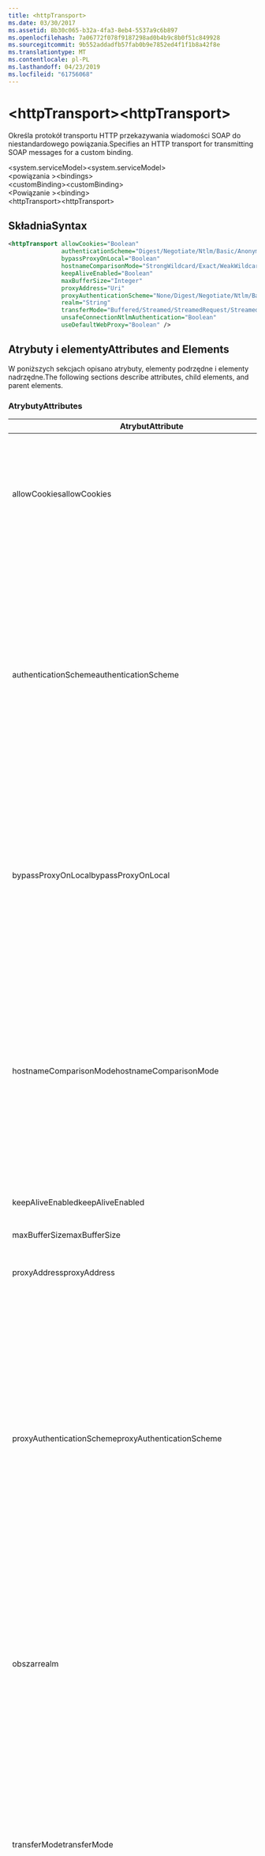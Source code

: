 ```yaml
---
title: <httpTransport>
ms.date: 03/30/2017
ms.assetid: 8b30c065-b32a-4fa3-8eb4-5537a9c6b897
ms.openlocfilehash: 7a06772f078f9187298ad0b4b9c8b0f51c849928
ms.sourcegitcommit: 9b552addadfb57fab0b9e7852ed4f1f1b8a42f8e
ms.translationtype: MT
ms.contentlocale: pl-PL
ms.lasthandoff: 04/23/2019
ms.locfileid: "61756068"
---
```

# <a name="httptransport"></a><span data-ttu-id="b293e-101">\<httpTransport></span><span class="sxs-lookup"><span data-stu-id="b293e-101">\<httpTransport></span></span>
<span data-ttu-id="b293e-102">Określa protokół transportu HTTP przekazywania wiadomości SOAP do niestandardowego powiązania.</span><span class="sxs-lookup"><span data-stu-id="b293e-102">Specifies an HTTP transport for transmitting SOAP messages for a custom binding.</span></span>  
  
 <span data-ttu-id="b293e-103">\<system.serviceModel></span><span class="sxs-lookup"><span data-stu-id="b293e-103">\<system.serviceModel></span></span>  
<span data-ttu-id="b293e-104">\<powiązania ></span><span class="sxs-lookup"><span data-stu-id="b293e-104">\<bindings></span></span>  
<span data-ttu-id="b293e-105">\<customBinding></span><span class="sxs-lookup"><span data-stu-id="b293e-105">\<customBinding></span></span>  
<span data-ttu-id="b293e-106">\<Powiązanie ></span><span class="sxs-lookup"><span data-stu-id="b293e-106">\<binding></span></span>  
<span data-ttu-id="b293e-107">\<httpTransport></span><span class="sxs-lookup"><span data-stu-id="b293e-107">\<httpTransport></span></span>  
  
## <a name="syntax"></a><span data-ttu-id="b293e-108">Składnia</span><span class="sxs-lookup"><span data-stu-id="b293e-108">Syntax</span></span>  
  
```xml  
<httpTransport allowCookies="Boolean"
               authenticationScheme="Digest/Negotiate/Ntlm/Basic/Anonymous"
               bypassProxyOnLocal="Boolean"
               hostnameComparisonMode="StrongWildcard/Exact/WeakWildcard"
               keepAliveEnabled="Boolean"
               maxBufferSize="Integer"
               proxyAddress="Uri"
               proxyAuthenticationScheme="None/Digest/Negotiate/Ntlm/Basic/Anonymous"
               realm="String"
               transferMode="Buffered/Streamed/StreamedRequest/StreamedResponse"
               unsafeConnectionNtlmAuthentication="Boolean"
               useDefaultWebProxy="Boolean" />
```  
  
## <a name="attributes-and-elements"></a><span data-ttu-id="b293e-109">Atrybuty i elementy</span><span class="sxs-lookup"><span data-stu-id="b293e-109">Attributes and Elements</span></span>  
 <span data-ttu-id="b293e-110">W poniższych sekcjach opisano atrybuty, elementy podrzędne i elementy nadrzędne.</span><span class="sxs-lookup"><span data-stu-id="b293e-110">The following sections describe attributes, child elements, and parent elements.</span></span>  
  
### <a name="attributes"></a><span data-ttu-id="b293e-111">Atrybuty</span><span class="sxs-lookup"><span data-stu-id="b293e-111">Attributes</span></span>  
  
|<span data-ttu-id="b293e-112">Atrybut</span><span class="sxs-lookup"><span data-stu-id="b293e-112">Attribute</span></span>|<span data-ttu-id="b293e-113">Opis</span><span class="sxs-lookup"><span data-stu-id="b293e-113">Description</span></span>|  
|---------------|-----------------|  
|<span data-ttu-id="b293e-114">allowCookies</span><span class="sxs-lookup"><span data-stu-id="b293e-114">allowCookies</span></span>|<span data-ttu-id="b293e-115">Wartość logiczna określająca, czy klient akceptuje pliki cookie i propaguje je do przyszłych żądań.</span><span class="sxs-lookup"><span data-stu-id="b293e-115">A Boolean value that specifies whether the client accepts cookies and propagates them on future requests.</span></span> <span data-ttu-id="b293e-116">Wartość domyślna to `false`.</span><span class="sxs-lookup"><span data-stu-id="b293e-116">The default is `false`.</span></span><br /><br /> <span data-ttu-id="b293e-117">Podczas interakcji z usługami sieci Web ASMX, które używają plików cookie, można użyć tego atrybutu.</span><span class="sxs-lookup"><span data-stu-id="b293e-117">You can use this attribute when you interact with ASMX Web services that use cookies.</span></span> <span data-ttu-id="b293e-118">W ten sposób można się upewnić, że pliki cookie, zwrócona z serwera są automatycznie kopiowane do wszystkich przyszłych żądań za daną usługę.</span><span class="sxs-lookup"><span data-stu-id="b293e-118">In this way, you can be sure that the cookies returned from the server are automatically copied to all future client requests for that service.</span></span>|  
|<span data-ttu-id="b293e-119">authenticationScheme</span><span class="sxs-lookup"><span data-stu-id="b293e-119">authenticationScheme</span></span>|<span data-ttu-id="b293e-120">Określa protokół używany do uwierzytelniania żądań klienta przetwarzanych przez odbiornik HTTP.</span><span class="sxs-lookup"><span data-stu-id="b293e-120">Specifies the protocol used to authenticate client requests being processed by an HTTP listener.</span></span> <span data-ttu-id="b293e-121">Prawidłowe wartości są następujące:</span><span class="sxs-lookup"><span data-stu-id="b293e-121">Valid values include the following:</span></span><br /><br /> <span data-ttu-id="b293e-122">-Podsumowanie: Określa uwierzytelnianie szyfrowane.</span><span class="sxs-lookup"><span data-stu-id="b293e-122">-   Digest: Specifies digest authentication.</span></span><br /><span data-ttu-id="b293e-123">-Negocjowania: Negocjuje z klientem, aby określić schemat uwierzytelniania.</span><span class="sxs-lookup"><span data-stu-id="b293e-123">-   Negotiate: Negotiates with the client to determine the authentication scheme.</span></span> <span data-ttu-id="b293e-124">Jeśli zarówno klient, jak i serwer obsługują protokół Kerberos, jest używany; w przeciwnym razie uwierzytelnianie NTLM jest używany.</span><span class="sxs-lookup"><span data-stu-id="b293e-124">If both client and server support Kerberos, it is used; otherwise, NTLM is used.</span></span><br /><span data-ttu-id="b293e-125">-Ntlm: Określa uwierzytelniania NTLM.</span><span class="sxs-lookup"><span data-stu-id="b293e-125">-   Ntlm: Specifies NTLM authentication.</span></span><br /><span data-ttu-id="b293e-126">-Podstawowa: Określa uwierzytelnianie podstawowe.</span><span class="sxs-lookup"><span data-stu-id="b293e-126">-   Basic: Specifies basic authentication.</span></span><br /><span data-ttu-id="b293e-127">-Anonimowe: Określa uwierzytelnianie anonimowe.</span><span class="sxs-lookup"><span data-stu-id="b293e-127">-   Anonymous: Specifies anonymous authentication.</span></span><br /><br /> <span data-ttu-id="b293e-128">Wartość domyślna to anonimowe.</span><span class="sxs-lookup"><span data-stu-id="b293e-128">The default is Anonymous.</span></span> <span data-ttu-id="b293e-129">Ten atrybut jest typu <xref:System.Net.AuthenticationSchemes>.</span><span class="sxs-lookup"><span data-stu-id="b293e-129">This attribute is of type <xref:System.Net.AuthenticationSchemes>.</span></span> <span data-ttu-id="b293e-130">Ten atrybut można ustawić tylko raz.</span><span class="sxs-lookup"><span data-stu-id="b293e-130">This attribute can only be set once.</span></span>|  
|<span data-ttu-id="b293e-131">bypassProxyOnLocal</span><span class="sxs-lookup"><span data-stu-id="b293e-131">bypassProxyOnLocal</span></span>|<span data-ttu-id="b293e-132">Wartość logiczna, która wskazuje, czy pominąć serwer proxy dla adresów lokalnych.</span><span class="sxs-lookup"><span data-stu-id="b293e-132">A Boolean value that indicates whether to bypass the proxy server for local addresses.</span></span> <span data-ttu-id="b293e-133">Wartość domyślna to `false`.</span><span class="sxs-lookup"><span data-stu-id="b293e-133">The default is `false`.</span></span><br /><br /> <span data-ttu-id="b293e-134">Lokalny adres jest taki, który znajduje się w lokalnej sieci LAN albo sieci intranet.</span><span class="sxs-lookup"><span data-stu-id="b293e-134">A local address is one that is on the local LAN or intranet.</span></span><br /><br /> <span data-ttu-id="b293e-135">Windows Communication Foundation (WCF) zawsze ignoruje serwera proxy, jeśli adres usługi zaczyna się od `http://localhost`.</span><span class="sxs-lookup"><span data-stu-id="b293e-135">Windows Communication Foundation (WCF) always ignores the proxy if the service address begins with `http://localhost`.</span></span><br /><br /> <span data-ttu-id="b293e-136">Należy używać nazwy hosta zamiast nazwy localhost, gdy klienci mają go za pośrednictwem serwera proxy w przypadku usług na tym samym komputerze.</span><span class="sxs-lookup"><span data-stu-id="b293e-136">You should use the host name rather than localhost if you want clients to go through a proxy when talking to services on the same machine.</span></span>|  
|<span data-ttu-id="b293e-137">hostnameComparisonMode</span><span class="sxs-lookup"><span data-stu-id="b293e-137">hostnameComparisonMode</span></span>|<span data-ttu-id="b293e-138">Określa tryb porównywania nazwy hosta HTTP używany do analizowania identyfikatorów URI.</span><span class="sxs-lookup"><span data-stu-id="b293e-138">Specifies the HTTP hostname comparison mode used to parse URIs.</span></span> <span data-ttu-id="b293e-139">Prawidłowe wartości to,</span><span class="sxs-lookup"><span data-stu-id="b293e-139">Valid values are,</span></span><br /><br /> <span data-ttu-id="b293e-140">-StrongWildcard: ("+") jest zgodna wszystkich możliwych nazw hostów w kontekście określony schemat, port i względną identyfikatora URI.</span><span class="sxs-lookup"><span data-stu-id="b293e-140">-   StrongWildcard: ("+") matches all possible hostnames in the context of the specified scheme, port and relative URI.</span></span><br /><span data-ttu-id="b293e-141">— Dokładnie: bez symboli wieloznacznych</span><span class="sxs-lookup"><span data-stu-id="b293e-141">-   Exact: no wildcards</span></span><br /><span data-ttu-id="b293e-142">-WeakWildcard: ("\*") jest zgodna wszystkich możliwych nazwą hosta w kontekście określony schemat, port i względną UIR, które nie zostały jawnie dopasowany lub za pośrednictwem mechanizmu silny symbol wieloznaczny.</span><span class="sxs-lookup"><span data-stu-id="b293e-142">-   WeakWildcard: ("\*") matches all possible hostname in the context of the specified scheme, port and relative UIR that have not been matched explicitly or through the strong wildcard mechanism.</span></span><br /><br /> <span data-ttu-id="b293e-143">Ten atrybut jest typu <xref:System.ServiceModel.HostNameComparisonMode>.</span><span class="sxs-lookup"><span data-stu-id="b293e-143">This attribute is of type <xref:System.ServiceModel.HostNameComparisonMode>.</span></span> <span data-ttu-id="b293e-144">Wartość domyślna to <xref:System.ServiceModel.HostNameComparisonMode.StrongWildcard>.</span><span class="sxs-lookup"><span data-stu-id="b293e-144">The default is <xref:System.ServiceModel.HostNameComparisonMode.StrongWildcard>.</span></span>|  
|<span data-ttu-id="b293e-145">keepAliveEnabled</span><span class="sxs-lookup"><span data-stu-id="b293e-145">keepAliveEnabled</span></span>|<span data-ttu-id="b293e-146">Wartość logiczna określająca, czy ustanowić trwałe połączenie z zasobem internetowym.</span><span class="sxs-lookup"><span data-stu-id="b293e-146">A Boolean value that specifies whether to make a persistent connection to the internet resource.</span></span>|  
|<span data-ttu-id="b293e-147">maxBufferSize</span><span class="sxs-lookup"><span data-stu-id="b293e-147">maxBufferSize</span></span>|<span data-ttu-id="b293e-148">Dodatnia liczba całkowita, która określa maksymalny rozmiar buforu.</span><span class="sxs-lookup"><span data-stu-id="b293e-148">A positive integer that specifies the maximum size of the buffer.</span></span> <span data-ttu-id="b293e-149">Wartość domyślna to 524288</span><span class="sxs-lookup"><span data-stu-id="b293e-149">The default is 524288</span></span>|  
|<span data-ttu-id="b293e-150">proxyAddress</span><span class="sxs-lookup"><span data-stu-id="b293e-150">proxyAddress</span></span>|<span data-ttu-id="b293e-151">Identyfikator URI, który określa adres serwera proxy HTTP.</span><span class="sxs-lookup"><span data-stu-id="b293e-151">A URI that specifies the address of the HTTP proxy.</span></span> <span data-ttu-id="b293e-152">Jeśli `useSystemWebProxy` jest `true`, to ustawienie musi być `null`.</span><span class="sxs-lookup"><span data-stu-id="b293e-152">If `useSystemWebProxy` is `true`, this setting must be `null`.</span></span> <span data-ttu-id="b293e-153">Wartość domyślna to `null`.</span><span class="sxs-lookup"><span data-stu-id="b293e-153">The default is `null`.</span></span>|  
|<span data-ttu-id="b293e-154">proxyAuthenticationScheme</span><span class="sxs-lookup"><span data-stu-id="b293e-154">proxyAuthenticationScheme</span></span>|<span data-ttu-id="b293e-155">Określa protokół używany do uwierzytelniania żądań klienta przetwarzanych przez serwer proxy HTTP.</span><span class="sxs-lookup"><span data-stu-id="b293e-155">Specifies the protocol used for authenticating client requests being processed by an HTTP proxy.</span></span> <span data-ttu-id="b293e-156">Prawidłowe wartości są następujące:</span><span class="sxs-lookup"><span data-stu-id="b293e-156">Valid values include the following:</span></span><br /><br /> <span data-ttu-id="b293e-157">-Brak: Uwierzytelnianie nie jest wykonywane.</span><span class="sxs-lookup"><span data-stu-id="b293e-157">-   None: No authentication is performed.</span></span><br /><span data-ttu-id="b293e-158">-Podsumowanie: Określa uwierzytelnianie szyfrowane.</span><span class="sxs-lookup"><span data-stu-id="b293e-158">-   Digest: Specifies digest authentication.</span></span><br /><span data-ttu-id="b293e-159">-Negocjowania: Negocjuje z klientem, aby określić schemat uwierzytelniania.</span><span class="sxs-lookup"><span data-stu-id="b293e-159">-   Negotiate: Negotiates with the client to determine the authentication scheme.</span></span> <span data-ttu-id="b293e-160">Jeśli zarówno klient, jak i serwer obsługują protokół Kerberos, jest używany; w przeciwnym razie uwierzytelnianie NTLM jest używany.</span><span class="sxs-lookup"><span data-stu-id="b293e-160">If both client and server support Kerberos, it is used; otherwise, NTLM is used.</span></span><br /><span data-ttu-id="b293e-161">-Ntlm: Określa uwierzytelniania NTLM.</span><span class="sxs-lookup"><span data-stu-id="b293e-161">-   Ntlm: Specifies NTLM authentication.</span></span><br /><span data-ttu-id="b293e-162">-Podstawowa: Określa uwierzytelnianie podstawowe.</span><span class="sxs-lookup"><span data-stu-id="b293e-162">-   Basic: Specifies basic authentication.</span></span><br /><span data-ttu-id="b293e-163">-Anonimowe: Określa uwierzytelnianie anonimowe.</span><span class="sxs-lookup"><span data-stu-id="b293e-163">-   Anonymous: Specifies anonymous authentication.</span></span><br /><br /> <span data-ttu-id="b293e-164">Wartość domyślna to anonimowe.</span><span class="sxs-lookup"><span data-stu-id="b293e-164">The default is Anonymous.</span></span> <span data-ttu-id="b293e-165">Ten atrybut jest typu <xref:System.Net.AuthenticationSchemes>.</span><span class="sxs-lookup"><span data-stu-id="b293e-165">This attribute is of type <xref:System.Net.AuthenticationSchemes>.</span></span> <span data-ttu-id="b293e-166">Należy pamiętać, że <xref:System.Net.AuthenticationSchemes.IntegratedWindowsAuthentication?displayProperty=nameWithType> nie jest obsługiwane.</span><span class="sxs-lookup"><span data-stu-id="b293e-166">Note that <xref:System.Net.AuthenticationSchemes.IntegratedWindowsAuthentication?displayProperty=nameWithType> is not supported.</span></span>|  
|<span data-ttu-id="b293e-167">obszar</span><span class="sxs-lookup"><span data-stu-id="b293e-167">realm</span></span>|<span data-ttu-id="b293e-168">Ciąg, który określa obszar na użycie na proxy/serwerze.</span><span class="sxs-lookup"><span data-stu-id="b293e-168">A string that specifies the realm to use on the proxy/server.</span></span> <span data-ttu-id="b293e-169">Wartość domyślna to ciąg pusty.</span><span class="sxs-lookup"><span data-stu-id="b293e-169">The default is an empty string.</span></span><br /><br /> <span data-ttu-id="b293e-170">Serwery używają obszary do partycjonowania chronionych zasobów.</span><span class="sxs-lookup"><span data-stu-id="b293e-170">Servers use realms to partition protected resources.</span></span> <span data-ttu-id="b293e-171">Każda partycja może mieć własny schemat i/lub autoryzacji bazy danych uwierzytelniania.</span><span class="sxs-lookup"><span data-stu-id="b293e-171">Each partition can have its own authentication scheme and/or authorization database.</span></span> <span data-ttu-id="b293e-172">Obszarów są używane tylko w przypadku podstawowe i uwierzytelnianie szyfrowane.</span><span class="sxs-lookup"><span data-stu-id="b293e-172">Realms are used only for basic and digest authentication.</span></span> <span data-ttu-id="b293e-173">Po klient pomyślnie uwierzytelnia, uwierzytelniania jest prawidłowy dla wszystkich zasobów w danego obszaru.</span><span class="sxs-lookup"><span data-stu-id="b293e-173">After a client successfully authenticates, the authentication is valid for all resources in a given realm.</span></span> <span data-ttu-id="b293e-174">Aby uzyskać szczegółowy opis obszarów, zobacz RFC 2617 na [IETF witryny sieci Web](https://www.ietf.org).</span><span class="sxs-lookup"><span data-stu-id="b293e-174">For a detailed description of realms, see RFC 2617 at the [IETF website](https://www.ietf.org).</span></span>|  
|<span data-ttu-id="b293e-175">transferMode</span><span class="sxs-lookup"><span data-stu-id="b293e-175">transferMode</span></span>|<span data-ttu-id="b293e-176">Określa, czy komunikaty są buforowane lub przesyłane strumieniowo lub żądania lub odpowiedzi.</span><span class="sxs-lookup"><span data-stu-id="b293e-176">Specifies whether messages are buffered or streamed or a request or response.</span></span> <span data-ttu-id="b293e-177">Prawidłowe wartości są następujące:</span><span class="sxs-lookup"><span data-stu-id="b293e-177">Valid values include the following:</span></span><br /><br /> <span data-ttu-id="b293e-178">-Buforowane: Komunikaty żądań i odpowiedzi są buforowane.</span><span class="sxs-lookup"><span data-stu-id="b293e-178">-   Buffered: The request and response messages are buffered.</span></span><br /><span data-ttu-id="b293e-179">-Strumieniowo: Komunikaty żądań i odpowiedzi są przesyłane strumieniowo.</span><span class="sxs-lookup"><span data-stu-id="b293e-179">-   Streamed: The request and response messages are streamed.</span></span><br /><span data-ttu-id="b293e-180">-StreamedRequest: Komunikat żądania są przesyłane strumieniowo, a komunikat odpowiedzi są buforowane.</span><span class="sxs-lookup"><span data-stu-id="b293e-180">-   StreamedRequest: The request message is streamed and the response message is buffered.</span></span><br /><span data-ttu-id="b293e-181">-StreamedResponse: Komunikat żądania są buforowane, a komunikat odpowiedzi są przesyłane strumieniowo.</span><span class="sxs-lookup"><span data-stu-id="b293e-181">-   StreamedResponse: The request message is buffered and the response message is streamed.</span></span><br /><br /> <span data-ttu-id="b293e-182">Domyślnie są buforowane.</span><span class="sxs-lookup"><span data-stu-id="b293e-182">The default is Buffered.</span></span> <span data-ttu-id="b293e-183">Ten atrybut jest typu <xref:System.ServiceModel.TransferMode> .</span><span class="sxs-lookup"><span data-stu-id="b293e-183">This attribute is of type <xref:System.ServiceModel.TransferMode> .</span></span>|  
|<span data-ttu-id="b293e-184">unsafeConnectionNtlmAuthentication</span><span class="sxs-lookup"><span data-stu-id="b293e-184">unsafeConnectionNtlmAuthentication</span></span>|<span data-ttu-id="b293e-185">Wartość logiczna określająca, czy na serwerze włączone jest niebezpieczne udostępnianie połączenia internetowego.</span><span class="sxs-lookup"><span data-stu-id="b293e-185">A Boolean value that specifies whether Unsafe Connection Sharing is enabled on the server.</span></span> <span data-ttu-id="b293e-186">Wartość domyślna to `false`.</span><span class="sxs-lookup"><span data-stu-id="b293e-186">The default is `false`.</span></span> <span data-ttu-id="b293e-187">Jeśli włączona, uwierzytelnianie NTLM jest wykonywana raz na każde połączenie TCP.</span><span class="sxs-lookup"><span data-stu-id="b293e-187">If enabled, NTLM authentication is performed once on each TCP connection.</span></span>|  
|<span data-ttu-id="b293e-188">useDefaultWebProxy</span><span class="sxs-lookup"><span data-stu-id="b293e-188">useDefaultWebProxy</span></span>|<span data-ttu-id="b293e-189">Wartość logiczna określająca, czy ustawienia serwera proxy dla komputera są używane zamiast ustawień użytkownika.</span><span class="sxs-lookup"><span data-stu-id="b293e-189">A Boolean value that specifies whether the machine-wide proxy settings are used rather than the user specific settings.</span></span> <span data-ttu-id="b293e-190">Wartość domyślna to `true`.</span><span class="sxs-lookup"><span data-stu-id="b293e-190">The default is `true`.</span></span>|  
  
### <a name="child-elements"></a><span data-ttu-id="b293e-191">Elementy podrzędne</span><span class="sxs-lookup"><span data-stu-id="b293e-191">Child Elements</span></span>  
 <span data-ttu-id="b293e-192">Brak</span><span class="sxs-lookup"><span data-stu-id="b293e-192">None</span></span>  
  
### <a name="parent-elements"></a><span data-ttu-id="b293e-193">Elementy nadrzędne</span><span class="sxs-lookup"><span data-stu-id="b293e-193">Parent Elements</span></span>  
  
|<span data-ttu-id="b293e-194">Element</span><span class="sxs-lookup"><span data-stu-id="b293e-194">Element</span></span>|<span data-ttu-id="b293e-195">Opis</span><span class="sxs-lookup"><span data-stu-id="b293e-195">Description</span></span>|  
|-------------|-----------------|  
|[<span data-ttu-id="b293e-196">\<Powiązanie ></span><span class="sxs-lookup"><span data-stu-id="b293e-196">\<binding></span></span>](../../../../../docs/framework/misc/binding.md)|<span data-ttu-id="b293e-197">Definiuje wszystkie funkcje powiązania niestandardowego powiązania.</span><span class="sxs-lookup"><span data-stu-id="b293e-197">Defines all binding capabilities of the custom binding.</span></span>|  
  
## <a name="remarks"></a><span data-ttu-id="b293e-198">Uwagi</span><span class="sxs-lookup"><span data-stu-id="b293e-198">Remarks</span></span>  
 <span data-ttu-id="b293e-199">`httpTransport` Element jest punktem wyjścia do tworzenia niestandardowego powiązania, który implementuje protokół transportu HTTP.</span><span class="sxs-lookup"><span data-stu-id="b293e-199">The `httpTransport` element is the starting point for creating a custom binding that implements the HTTP transport protocol.</span></span> <span data-ttu-id="b293e-200">Protokół HTTP jest transportu podstawowego, używane do celów współpracy.</span><span class="sxs-lookup"><span data-stu-id="b293e-200">HTTP is the primary transport used for interoperability purposes.</span></span> <span data-ttu-id="b293e-201">Transport jest obsługiwany przez Windows Communication Foundation (WCF) w celu zapewnienia współdziałania z innymi stosów usługi internetowej WCF.</span><span class="sxs-lookup"><span data-stu-id="b293e-201">This transport is supported by the Windows Communication Foundation (WCF) to ensure interoperability with other non-WCF Web services stacks.</span></span>  
  
## <a name="see-also"></a><span data-ttu-id="b293e-202">Zobacz także</span><span class="sxs-lookup"><span data-stu-id="b293e-202">See also</span></span>

- <xref:System.ServiceModel.Configuration.HttpTransportElement>
- <xref:System.ServiceModel.Channels.HttpTransportBindingElement>
- <xref:System.ServiceModel.Channels.TransportBindingElement>
- <xref:System.ServiceModel.Channels.CustomBinding>
- [<span data-ttu-id="b293e-203">Transporty</span><span class="sxs-lookup"><span data-stu-id="b293e-203">Transports</span></span>](../../../../../docs/framework/wcf/feature-details/transports.md)
- [<span data-ttu-id="b293e-204">Wybieranie transportu</span><span class="sxs-lookup"><span data-stu-id="b293e-204">Choosing a Transport</span></span>](../../../../../docs/framework/wcf/feature-details/choosing-a-transport.md)
- [<span data-ttu-id="b293e-205">Powiązania</span><span class="sxs-lookup"><span data-stu-id="b293e-205">Bindings</span></span>](../../../../../docs/framework/wcf/bindings.md)
- [<span data-ttu-id="b293e-206">Rozszerzanie powiązań</span><span class="sxs-lookup"><span data-stu-id="b293e-206">Extending Bindings</span></span>](../../../../../docs/framework/wcf/extending/extending-bindings.md)
- [<span data-ttu-id="b293e-207">Powiązania niestandardowe</span><span class="sxs-lookup"><span data-stu-id="b293e-207">Custom Bindings</span></span>](../../../../../docs/framework/wcf/extending/custom-bindings.md)
- [<span data-ttu-id="b293e-208">\<customBinding></span><span class="sxs-lookup"><span data-stu-id="b293e-208">\<customBinding></span></span>](../../../../../docs/framework/configure-apps/file-schema/wcf/custombinding.md)
